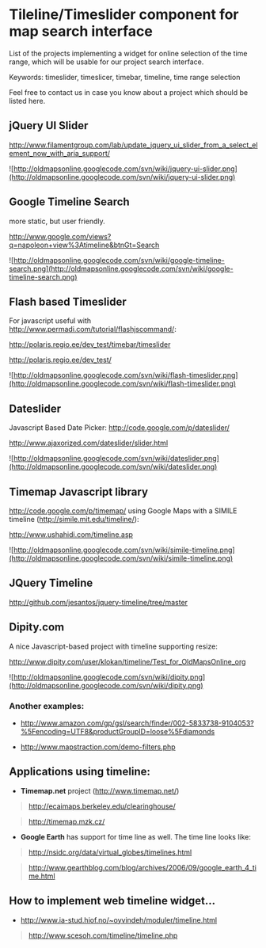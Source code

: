 # Tileline/Timeslider component for map search interface #

List of the projects implementing a widget for online selection of the time range, which will be usable for our project search interface.

Keywords: timeslider, timeslicer, timebar, timeline, time range selection

Feel free to contact us in case you know about a project which should be listed here.

## jQuery UI Slider ##

http://www.filamentgroup.com/lab/update_jquery_ui_slider_from_a_select_element_now_with_aria_support/

![http://oldmapsonline.googlecode.com/svn/wiki/jquery-ui-slider.png](http://oldmapsonline.googlecode.com/svn/wiki/jquery-ui-slider.png)

## Google Timeline Search ##

more static, but user friendly.

http://www.google.com/views?q=napoleon+view%3Atimeline&btnGt=Search

![http://oldmapsonline.googlecode.com/svn/wiki/google-timeline-search.png](http://oldmapsonline.googlecode.com/svn/wiki/google-timeline-search.png)

## Flash based Timeslider ##

For javascript useful with http://www.permadi.com/tutorial/flashjscommand/:

http://polaris.regio.ee/dev_test/timebar/timeslider

http://polaris.regio.ee/dev_test/

![http://oldmapsonline.googlecode.com/svn/wiki/flash-timeslider.png](http://oldmapsonline.googlecode.com/svn/wiki/flash-timeslider.png)

## Dateslider ##

Javascript Based Date Picker: http://code.google.com/p/dateslider/

http://www.ajaxorized.com/dateslider/slider.html

![http://oldmapsonline.googlecode.com/svn/wiki/dateslider.png](http://oldmapsonline.googlecode.com/svn/wiki/dateslider.png)

## Timemap Javascript library ##

http://code.google.com/p/timemap/ using Google Maps with a SIMILE timeline (http://simile.mit.edu/timeline/):

http://www.ushahidi.com/timeline.asp

![http://oldmapsonline.googlecode.com/svn/wiki/simile-timeline.png](http://oldmapsonline.googlecode.com/svn/wiki/simile-timeline.png)

## JQuery Timeline ##

http://github.com/jesantos/jquery-timeline/tree/master


## Dipity.com ##

A nice Javascript-based project with timeline supporting resize:

http://www.dipity.com/user/klokan/timeline/Test_for_OldMapsOnline_org

![http://oldmapsonline.googlecode.com/svn/wiki/dipity.png](http://oldmapsonline.googlecode.com/svn/wiki/dipity.png)

### Another examples: ###

  * http://www.amazon.com/gp/gsl/search/finder/002-5833738-9104053?%5Fencoding=UTF8&productGroupID=loose%5Fdiamonds

  * http://www.mapstraction.com/demo-filters.php

## Applications using timeline: ##

  * **Timemap.net** project (http://www.timemap.net/)
> http://ecaimaps.berkeley.edu/clearinghouse/

> http://timemap.mzk.cz/

  * **Google Earth** has support for time line as well. The time line looks like:
> http://nsidc.org/data/virtual_globes/timelines.html

> http://www.gearthblog.com/blog/archives/2006/09/google_earth_4_time.html

## How to implement web timeline widget... ##

  * http://www.ia-stud.hiof.no/~oyvindeh/moduler/timeline.html
> http://www.scesoh.com/timeline/timeline.php